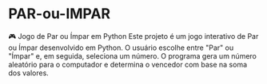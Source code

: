 # PAR-ou-IMPAR
🎮 Jogo de Par ou Ímpar em Python Este projeto é um jogo interativo de Par ou Ímpar desenvolvido em Python. O usuário escolhe entre "Par" ou "Ímpar" e, em seguida, seleciona um número. O programa gera um número aleatório para o computador e determina o vencedor com base na soma dos valores.
